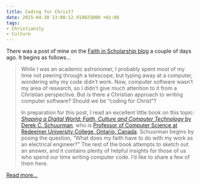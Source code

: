 ```yaml
---
title: Coding for Christ?
date: 2015-04-30 13:00:12.919025000 +01:00
tags:
- Christianity
- Culture
---
```

There was a post of mine on the [Faith in Scholarship blog](http://faithinscholarship.org.uk/) a couple of days ago. It begins as follows...

> While I was an academic astronomer, I probably spent most of my time not peering through a telescope, but typing away at a computer, wondering why my code didn’t work. Now, computer software wasn’t my area of research, so I didn’t give much attention to it from a Christian perspective. But is there a Christian approach to writing computer software? Should we be “coding for Christ”?
>
> In preparation for this post, I read an excellent little book on this topic: [_Shaping a Digital World: Faith, Culture and Computer Technology_ by Derek C. Schuurman](http://www.amazon.co.uk/Shaping-Digital-World-Derek-Schuurman/dp/0830827137), who is [Professor of Computer Science at Redeemer University College, Ontario, Canada](http://cs.redeemer.ca/derek/). Schuurman begins by posing the question, “What does my faith have to do with my work as an electrical engineer?” The rest of the book attempts to sketch out an answer, and it contains plenty of helpful insights for those of us who spend our time writing computer code. I’d like to share a few of them here.

[Read more...](http://faithinscholarship.org.uk/coding-christ/)
